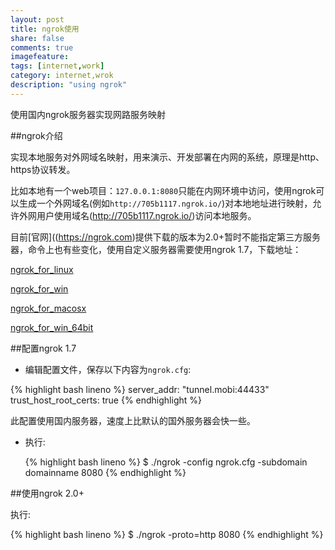 ```yaml
---
layout: post
title: ngrok使用
share: false
comments: true
imagefeature:
tags: [internet,work]
category: internet,wrok
description: "using ngrok"
---
```


使用国内ngrok服务器实现网路服务映射

<!--more-->

##ngrok介绍

实现本地服务对外网域名映射，用来演示、开发部署在内网的系统，原理是http、https协议转发。

比如本地有一个web项目：`127.0.0.1:8080`只能在内网环境中访问，使用ngrok可以生成一个外网域名(例如`http://705b1117.ngrok.io/`)对本地地址进行映射，允许外网用户使用域名(http://705b1117.ngrok.io/)访问本地服务。


目前[官网]((https://ngrok.com)提供下载的版本为2.0+暂时不能指定第三方服务器，命令上也有些变化，使用自定义服务器需要使用ngrok 1.7，下载地址：


[ngrok_for_linux](https://ngrokd.b0.upaiyun.com/clients/ngrok_for_linux.zip)

[ngrok_for_win](https://ngrokd.b0.upaiyun.com/clients/ngrok_for_win.zip )

[ngrok_for_macosx](https://ngrokd.b0.upaiyun.com/clients/ngrok_for_macosx.zip )

[ngrok_for_win_64bit](https://ngrokd.b0.upaiyun.com/clients/ngrok_for_win_64bit.zip)


##配置ngrok 1.7

* 编辑配置文件，保存以下内容为`ngrok.cfg`:
	
{% highlight bash lineno  %}
server_addr: "tunnel.mobi:44433"
trust_host_root_certs: true
{%  endhighlight %}
	
   此配置使用国内服务器，速度上比默认的国外服务器会快一些。

* 执行:
	
	{% highlight bash lineno  %}
	$ ./ngrok -config ngrok.cfg -subdomain domainname 8080
	{%  endhighlight %}

##使用ngrok 2.0+
  
执行:

{% highlight bash lineno  %}
$ ./ngrok -proto=http 8080
{%  endhighlight %}

